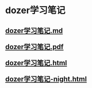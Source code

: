 # dozer学习笔记

<h2>

[dozer学习笔记.md](dozer学习笔记.md)

[dozer学习笔记.pdf](dozer学习笔记.pdf)

[dozer学习笔记.html](dozer学习笔记.html)

[dozer学习笔记-night.html](dozer学习笔记-night.html)

</h2>